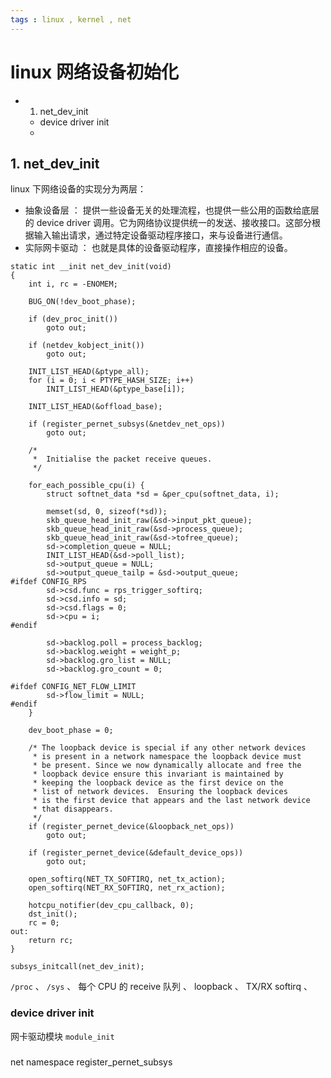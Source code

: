 ```yaml
---
tags : linux , kernel , net
---
```



linux 网络设备初始化
===================


<!-- MarkdownTOC -->

- 1. net_dev_init
    - device driver init
    - 

<!-- /MarkdownTOC -->


## 1. net_dev_init

linux 下网络设备的实现分为两层：
- 抽象设备层 ： 提供一些设备无关的处理流程，也提供一些公用的函数给底层的 device driver 调用。它为网络协议提供统一的发送、接收接口。这部分根据输入输出请求，通过特定设备驱动程序接口，来与设备进行通信。
- 实际网卡驱动 ： 也就是具体的设备驱动程序，直接操作相应的设备。



```
static int __init net_dev_init(void)
{
    int i, rc = -ENOMEM;

    BUG_ON(!dev_boot_phase);

    if (dev_proc_init())
        goto out;

    if (netdev_kobject_init())
        goto out;

    INIT_LIST_HEAD(&ptype_all);
    for (i = 0; i < PTYPE_HASH_SIZE; i++)
        INIT_LIST_HEAD(&ptype_base[i]);

    INIT_LIST_HEAD(&offload_base);

    if (register_pernet_subsys(&netdev_net_ops))
        goto out;

    /*
     *  Initialise the packet receive queues.
     */

    for_each_possible_cpu(i) {
        struct softnet_data *sd = &per_cpu(softnet_data, i);

        memset(sd, 0, sizeof(*sd));
        skb_queue_head_init_raw(&sd->input_pkt_queue);
        skb_queue_head_init_raw(&sd->process_queue);
        skb_queue_head_init_raw(&sd->tofree_queue);
        sd->completion_queue = NULL;
        INIT_LIST_HEAD(&sd->poll_list);
        sd->output_queue = NULL;
        sd->output_queue_tailp = &sd->output_queue;
#ifdef CONFIG_RPS
        sd->csd.func = rps_trigger_softirq;
        sd->csd.info = sd;
        sd->csd.flags = 0;
        sd->cpu = i;
#endif

        sd->backlog.poll = process_backlog;
        sd->backlog.weight = weight_p;
        sd->backlog.gro_list = NULL;
        sd->backlog.gro_count = 0;

#ifdef CONFIG_NET_FLOW_LIMIT
        sd->flow_limit = NULL;
#endif
    }

    dev_boot_phase = 0;

    /* The loopback device is special if any other network devices
     * is present in a network namespace the loopback device must
     * be present. Since we now dynamically allocate and free the
     * loopback device ensure this invariant is maintained by
     * keeping the loopback device as the first device on the
     * list of network devices.  Ensuring the loopback devices
     * is the first device that appears and the last network device
     * that disappears.
     */
    if (register_pernet_device(&loopback_net_ops))
        goto out;

    if (register_pernet_device(&default_device_ops))
        goto out;

    open_softirq(NET_TX_SOFTIRQ, net_tx_action);
    open_softirq(NET_RX_SOFTIRQ, net_rx_action);

    hotcpu_notifier(dev_cpu_callback, 0);
    dst_init();
    rc = 0;
out:
    return rc;
}

subsys_initcall(net_dev_init);
```

`/proc` 、 `/sys` 、 每个 CPU 的 receive 队列 、 loopback 、 TX/RX softirq 、


### device driver init

网卡驱动模块  `module_init`

### 

net namespace
register_pernet_subsys